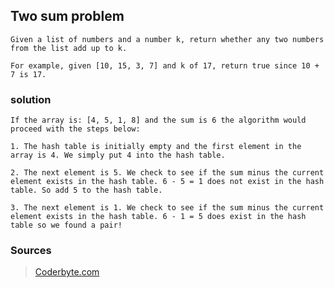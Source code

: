 ## Two sum problem
```
Given a list of numbers and a number k, return whether any two numbers from the list add up to k.

For example, given [10, 15, 3, 7] and k of 17, return true since 10 + 7 is 17.
```

### solution
```
If the array is: [4, 5, 1, 8] and the sum is 6 the algorithm would proceed with the steps below:
```
```
1. The hash table is initially empty and the first element in the array is 4. We simply put 4 into the hash table.

2. The next element is 5. We check to see if the sum minus the current element exists in the hash table. 6 - 5 = 1 does not exist in the hash table. So add 5 to the hash table.

3. The next element is 1. We check to see if the sum minus the current element exists in the hash table. 6 - 1 = 5 does exist in the hash table so we found a pair!
```
### Sources
>[Coderbyte.com](https://coderbyte.com/algorithm/two-sum-problem)
